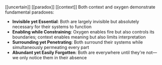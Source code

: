 [[uncertain]] [[paradox]] [[context]] 
Both context and oxygen demonstrate fundamental paradoxes:

- **Invisible yet Essential**: Both are largely invisible but absolutely necessary for their systems to function
- **Enabling while Constraining**: Oxygen enables fire but also controls its boundaries; context enables meaning but also limits interpretation
- **Surrounding yet Penetrating**: Both surround their systems while simultaneously permeating every part
- **Abundant yet Easily Forgotten**: Both are everywhere until they're not—we only notice them in their absence